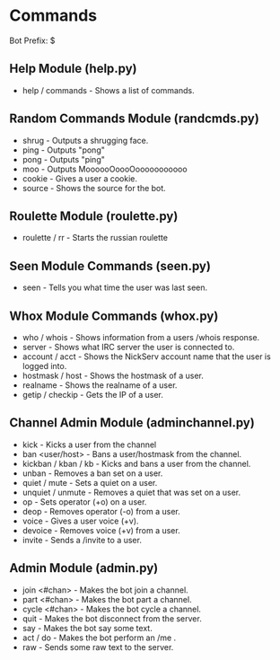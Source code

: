 # Commands

Bot Prefix: $

## Help Module (help.py)

* help / commands - Shows a list of commands.

## Random Commands Module (randcmds.py)

* shrug - Outputs a shrugging face.
* ping - Outputs "pong"
* pong - Outputs "ping"
* moo - Outputs MoooooOoooOooooooooooo
* cookie <user> - Gives a user a cookie.
* source - Shows the source for the bot.  

## Roulette Module (roulette.py)

* roulette / rr - Starts the russian roulette

## Seen Module Commands (seen.py)

* seen <user> - Tells you what time the user was last seen.

## Whox Module Commands (whox.py)

* who <user> / whois <user> - Shows information from a users /whois response.
* server <user> - Shows what IRC server the user is connected to.
* account <user> / acct <user> - Shows the NickServ account name that the user is logged into.
* hostmask <user> / host <user> - Shows the hostmask of a user.
* realname <user> - Shows the realname of a user.
* getip <user> / checkip <user> - Gets the IP of a user.

## Channel Admin Module (adminchannel.py)

* kick <user> - Kicks a user from the channel
* ban <user/host> - Bans a user/hostmask from the channel.
* kickban <user> / kban <user> / kb <user> - Kicks and bans a user from the channel.
* unban <user> - Removes a ban set on a user.
* quiet <user> / mute <user> - Sets a quiet on a user.
* unquiet <user> / unmute <user> - Removes a quiet that was set on a user.
* op <user> - Sets operator (+o) on a user.
* deop <user> - Removes operator (-o) from a user.
* voice <user> - Gives a user voice (+v).
* devoice <user> - Removes voice (+v) from a user.
* invite <user> - Sends a /invite to a user.
  
## Admin Module (admin.py)

* join <#chan> - Makes the bot join a channel.
* part <#chan> - Makes the bot part a channel.
* cycle <#chan> - Makes the bot cycle a channel.
* quit - Makes the bot disconnect from the server.
* say <message> - Makes the bot say some text.
* act <message> / do <message> - Makes the bot perform an /me .
* raw - Sends some raw text to the server.
